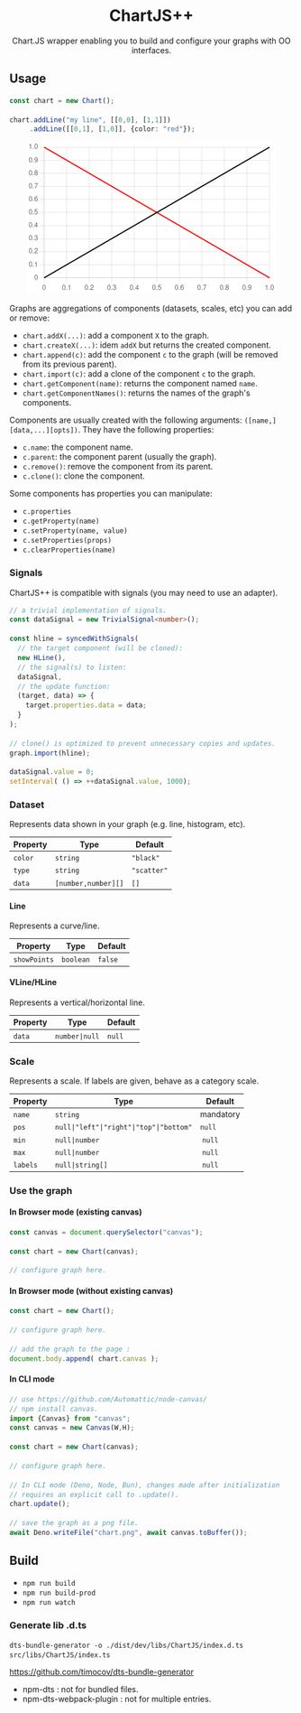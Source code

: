 <div align="center">
  <h1>ChartJS++</h1>

  <p>Chart.JS wrapper enabling you to build and configure your graphs with OO interfaces.</p>
</div>

## Usage

```ts
const chart = new Chart();

chart.addLine("my line", [[0,0], [1,1]])
     .addLine([[0,1], [1,0]], {color: "red"});
```

<p align="center">
  <img src="https://raw.githubusercontent.com/denis-migdal/ChartJS/refs/heads/master/example.png" />
</p>

Graphs are aggregations of components (datasets, scales, etc) you can add or remove:
- `chart.addX(...)`: add a component `X` to the graph.
- `chart.createX(...)`: idem `addX` but returns the created component.
- `chart.append(c)`: add the component `c` to the graph (will be removed from its previous parent).
- `chart.import(c)`: add a clone of the component `c` to the graph.
- `chart.getComponent(name)`: returns the component named `name`.
- `chart.getComponentNames()`: returns the names of the graph's components.

Components are usually created with the following arguments: `([name,][data,...][opts])`. They have the following properties:
- `c.name`: the component name.
- `c.parent`: the component parent (usually the graph).
- `c.remove()`: remove the component from its parent.
- `c.clone()`: clone the component.

Some components has properties you can manipulate:
- `c.properties`
- `c.getProperty(name)`
- `c.setProperty(name, value)`
- `c.setProperties(props)`
- `c.clearProperties(name)`

### Signals

ChartJS++ is compatible with signals (you may need to use an adapter).

```ts
// a trivial implementation of signals.
const dataSignal = new TrivialSignal<number>();

const hline = syncedWithSignals(
  // the target component (will be cloned):
  new HLine(),
  // the signal(s) to listen:
  dataSignal,
  // the update function:
  (target, data) => {
    target.properties.data = data;
  }
);

// clone() is optimized to prevent unnecessary copies and updates.
graph.import(hline);

dataSignal.value = 0;
setInterval( () => ++dataSignal.value, 1000);
```

### Dataset

Represents data shown in your graph (e.g. line, histogram, etc).

| Property | Type | Default |
|----------|------|---------|
| `color` | `string` | `"black"` |
| `type` | `string` | `"scatter"` |
| `data` | `[number,number][]` | `[]` |

#### Line

Represents a curve/line.

| Property | Type | Default |
|----------|------|---------|
| `showPoints` | `boolean` | `false` |

#### VLine/HLine

Represents a vertical/horizontal line.

| Property | Type | Default |
|----------|------|---------|
| `data` | `number\|null` | `null` |

### Scale

Represents a scale. If labels are given, behave as a category scale.

| Property | Type | Default |
|----------|------|---------|
| `name` | `string` | mandatory |
| `pos` | `null\|"left"\|"right"\|"top"\|"bottom"` | `null` |
| `min` | `null\|number` | `null` |
| `max` | `null\|number` | `null` |
| `labels` | `null\|string[]` | `null` |

### Use the graph

#### In Browser mode (existing canvas)

```ts
const canvas = document.querySelector("canvas");

const chart = new Chart(canvas);

// configure graph here.
```

#### In Browser mode (without existing canvas)

```ts
const chart = new Chart();

// configure graph here.

// add the graph to the page :
document.body.append( chart.canvas );
```

#### In CLI mode

```ts
// use https://github.com/Automattic/node-canvas/
// npm install canvas.
import {Canvas} from "canvas";
const canvas = new Canvas(W,H);

const chart = new Chart(canvas);

// configure graph here.

// In CLI mode (Deno, Node, Bun), changes made after initialization
// requires an explicit call to .update().
chart.update();

// save the graph as a png file.
await Deno.writeFile("chart.png", await canvas.toBuffer());
```

## Build

- `npm run build`
- `npm run build-prod`
- `npm run watch`

### Generate lib .d.ts

`dts-bundle-generator -o ./dist/dev/libs/ChartJS/index.d.ts src/libs/ChartJS/index.ts`

https://github.com/timocov/dts-bundle-generator

- npm-dts : not for bundled files.
- npm-dts-webpack-plugin : not for multiple entries.